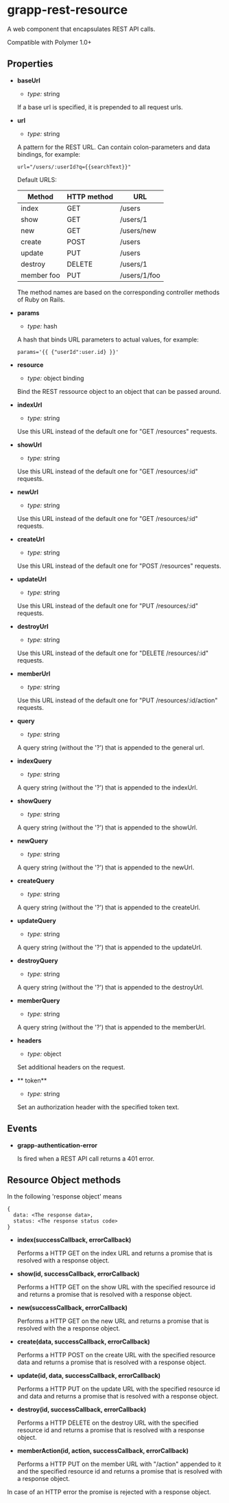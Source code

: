 grapp-rest-resource
===================

A web component that encapsulates REST API calls.

Compatible with Polymer 1.0+

Properties
----------

  * **baseUrl**

    - *type:* string
    
    If a base url is specified, it is prepended to all request urls. 

  * **url**

    - *type:* string

    A pattern for the REST URL. Can contain colon-parameters and data bindings, for example:

    `url="/users/:userId?q={{searchText}}"`

    Default URLS:

    Method        | HTTP method | URL
    ------------- | ----------- | ---
    index         | GET         | /users
    show          | GET         | /users/1
    new           | GET         | /users/new
    create        | POST        | /users
    update        | PUT         | /users
    destroy       | DELETE      | /users/1
    member foo    | PUT         | /users/1/foo
    
    The method names are based on the corresponding controller methods of Ruby on Rails. 

  * **params**

    - *type:* hash

    A hash that binds URL parameters to actual values, for example:

    `params='{{ {"userId":user.id} }}'`

  * **resource**

    - *type:* object binding

    Bind the REST ressource object to an object that can be passed around.

  * **indexUrl**

    - *type:* string

    Use this URL instead of the default one for "GET /resources" requests.

  * **showUrl**

    - *type:* string

    Use this URL instead of the default one for "GET /resources/:id" requests.

  * **newUrl**

    - *type:* string

    Use this URL instead of the default one for "GET /resources/:id" requests.

  * **createUrl**

    - *type:* string

    Use this URL instead of the default one for "POST /resources" requests.

  * **updateUrl**

    - *type:* string

    Use this URL instead of the default one for "PUT /resources/:id" requests.

  * **destroyUrl**

    - *type:* string

    Use this URL instead of the default one for "DELETE /resources/:id" requests.

  * **memberUrl**

    - *type:* string

    Use this URL instead of the default one for "PUT /resources/:id/action" requests.

  * **query**

    - *type:* string

    A query string (without the '?') that is appended to the general url. 

  * **indexQuery**

    - *type:* string

    A query string (without the '?') that is appended to the indexUrl. 

  * **showQuery**

    - *type:* string

    A query string (without the '?') that is appended to the showUrl. 

  * **newQuery**

    - *type:* string

    A query string (without the '?') that is appended to the newUrl. 

  * **createQuery**

    - *type:* string

    A query string (without the '?') that is appended to the createUrl. 

  * **updateQuery**

    - *type:* string

    A query string (without the '?') that is appended to the updateUrl. 

  * **destroyQuery**

    - *type:* string

    A query string (without the '?') that is appended to the destroyUrl. 

  * **memberQuery**

    - *type:* string

    A query string (without the '?') that is appended to the memberUrl. 

  * **headers**

    - *type:* object

    Set additional headers on the request.

  * ** token**

    - *type:* string

    Set an authorization header with the specified token text.

Events
------

  * **grapp-authentication-error**

    Is fired when a REST API call returns a 401 error.

Resource Object methods
-----------------------

  In the following 'response object' means

  ```
  {
    data: <The response data>,
    status: <The response status code>
  }
  ```
	
  * **index(successCallback, errorCallback)**

    Performs a HTTP GET on the index URL and returns a promise that is resolved with a response object.


  * **show(id, successCallback, errorCallback)**

    Performs a HTTP GET on the show URL with the specified resource id and returns a promise that is
    resolved with a response object.


  * **new(successCallback, errorCallback)**

    Performs a HTTP GET on the new URL and returns a promise that is resolved with the a response object.


  * **create(data, successCallback, errorCallback)**

    Performs a HTTP POST on the create URL with the specified resource data and returns a promise that
    is resolved with a response object.


  * **update(id, data, successCallback, errorCallback)**

    Performs a HTTP PUT on the update URL with the specified resource id and data and returns a promise 
    that is resolved with a response object.


  * **destroy(id, successCallback, errorCallback)**

    Performs a HTTP DELETE on the destroy URL with the specified resource id and returns a promise that
    is resolved with a response object.


  * **memberAction(id, action, successCallback, errorCallback)**

    Performs a HTTP PUT on the member URL with "/action" appended to it and the specified resource
    id and returns a promise that is resolved with a response object.


  In case of an HTTP error the promise is rejected with a response object.
